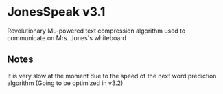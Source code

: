 # JonesSpeak v3.1
Revolutionary ML-powered text compression algorithm used to communicate on Mrs. Jones's whiteboard


## Notes
It is very slow at the moment due to the speed of the next word prediction algorithm (Going to be optimized in v3.2)
